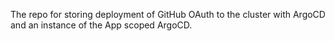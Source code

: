 The repo for storing deployment of GitHub OAuth to the cluster with ArgoCD and an instance of the App scoped ArgoCD.